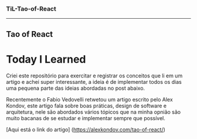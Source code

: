 ### TiL-Tao-of-React
---
## Tao of React
# Today I Learned

Criei este repositório para exercitar e registrar os conceitos que li em um artigo e achei super interessante, a ideia é de implementar todos os dias uma pequena parte das ideias abordadas no post abaixo.

Recentemente o Fabio Vedovelli retwetou um artigo escrito pelo Alex Kondov, este artigo fala sobre boas práticas, design de software e arquitetura, nele são abordados vários tópicos que na minha opnião são muito bacanas de se estudar e implementar sempre que possível.

[Aqui está o link do artigo] (https://alexkondov.com/tao-of-react/)

